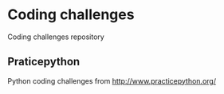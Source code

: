 # Coding challenges

Coding challenges repository 

## Praticepython

Python coding challenges from http://www.practicepython.org/
